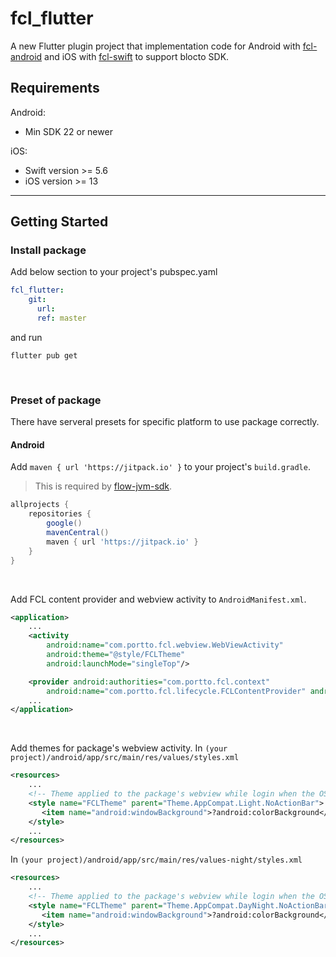 # fcl_flutter

A new Flutter plugin project that implementation code for Android with [fcl-android](https://github.com/portto/fcl-android) and iOS with [fcl-swift](https://github.com/portto/fcl-swift) to support blocto SDK.

## Requirements

Android: 
- Min SDK 22 or newer

iOS: 
- Swift version >= 5.6
- iOS version >= 13

---

## Getting Started

### Install package
Add below section to your project's pubspec.yaml
```yaml
fcl_flutter:
    git:
      url: 
      ref: master
```
and run
```
flutter pub get
```

<br>

### Preset of package
There have serveral presets for specific platform to use package correctly.
#### Android
Add ``maven { url 'https://jitpack.io' }`` to your project's ``build.gradle``.
> This is required by [flow-jvm-sdk](https://github.com/onflow/flow-jvm-sdk#gradle).
```groovy
allprojects {
    repositories {
        google()
        mavenCentral()
        maven { url 'https://jitpack.io' }
    }
}
```
<br>

Add FCL content provider and webview activity to ``AndroidManifest.xml``.
```xml
<application>
    ...
    <activity
        android:name="com.portto.fcl.webview.WebViewActivity"
        android:theme="@style/FCLTheme"
        android:launchMode="singleTop"/>

    <provider android:authorities="com.portto.fcl.context"
        android:name="com.portto.fcl.lifecycle.FCLContentProvider" android:exported="false" />
    ...
</application>
```
<br>

Add themes for package's webview activity.
In ``(your project)/android/app/src/main/res/values/styles.xml``
```xml
<resources>
    ...
    <!-- Theme applied to the package's webview while login when the OS's Dark Mode setting is off -->
    <style name="FCLTheme" parent="Theme.AppCompat.Light.NoActionBar">
       <item name="android:windowBackground">?android:colorBackground</item>
    </style>
    ...
</resources>
```
In ``(your project)/android/app/src/main/res/values-night/styles.xml``
```xml
<resources>
    ...
    <!-- Theme applied to the package's webview while login when the OS's Dark Mode setting is on -->
    <style name="FCLTheme" parent="Theme.AppCompat.DayNight.NoActionBar">
       <item name="android:windowBackground">?android:colorBackground</item>
    </style>
    ...
</resources>
```
